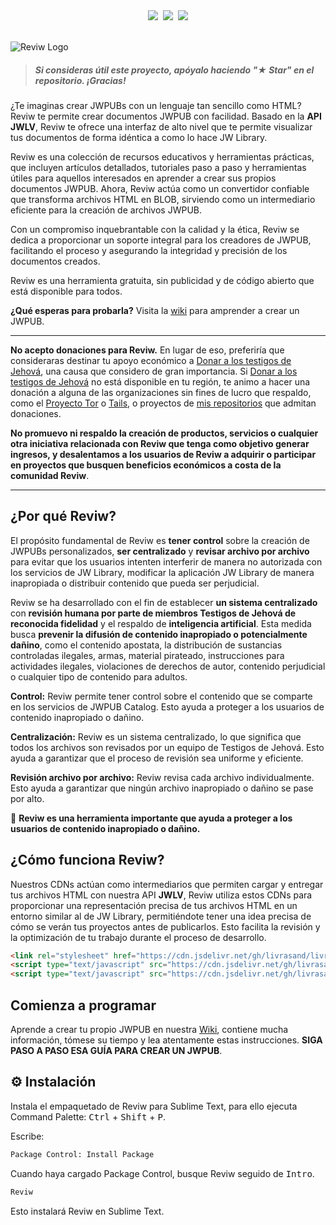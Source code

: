 <div align="center"><a href="README.md"><img src="https://custom-icon-badges.demolab.com/badge/Español-white.svg?logo=mexico-flag&"></a>&nbsp;&nbsp;<a href="README-en.md"><img src="https://custom-icon-badges.demolab.com/badge/English-white.svg?logo=usa-flag"></a>&nbsp;&nbsp;<a href="https://github.com/livrasand/Reviw/issues/61"><img src="https://custom-icon-badges.demolab.com/badge/Traducir_esta_página-white.svg?logo=external-link"></a></div>
<br>

![Reviw Logo](https://github.com/livrasand/Reviw/assets/104039397/3202a0b1-266c-4815-a4ba-35b470965e7a)
> ##### Si consideras útil este proyecto, apóyalo haciendo "★ Star" en el repositorio. ¡Gracias!

¿Te imaginas crear JWPUBs con un lenguaje tan sencillo como HTML? Reviw te permite crear documentos JWPUB con facilidad. Basado en la **API JWLV**, Reviw te ofrece una interfaz de alto nivel que te permite visualizar tus documentos de forma idéntica a como lo hace JW Library.

Reviw es una colección de recursos educativos y herramientas prácticas, que incluyen artículos detallados, tutoriales paso a paso y herramientas útiles para aquellos interesados en aprender a crear sus propios documentos JWPUB. Ahora, Reviw actúa como un convertidor confiable que transforma archivos HTML en BLOB, sirviendo como un intermediario eficiente para la creación de archivos JWPUB.

Con un compromiso inquebrantable con la calidad y la ética, Reviw se dedica a proporcionar un soporte integral para los creadores de JWPUB, facilitando el proceso y asegurando la integridad y precisión de los documentos creados.

Reviw es una herramienta gratuita, sin publicidad y de código abierto que está disponible para todos.

**¿Qué esperas para probarla?** Visita la [wiki](https://github.com/livrasand/Reviw/wiki) para amprender a crear un JWPUB.

---

**No acepto donaciones para Reviw.** En lugar de eso, preferiría que consideraras destinar tu apoyo económico a [Donar a los testigos de Jehová](https://donate.jw.org/), una causa que considero de gran importancia. Si [Donar a los testigos de Jehová](https://donate.jw.org/) no está disponible en tu región, te animo a hacer una donación a alguna de las organizaciones sin fines de lucro que respaldo, como el [Proyecto Tor](https://donate.torproject.org/) o [Tails](https://tails.net/), o proyectos de [mis repositorios](https://github.com/livrasand?tab=repositories) que admitan donaciones.

**No promuevo ni respaldo la creación de productos, servicios o cualquier otra iniciativa relacionada con Reviw que tenga como objetivo generar ingresos, y desalentamos a los usuarios de Reviw a adquirir o participar en proyectos que busquen beneficios económicos a costa de la comunidad Reviw**.

---

## ¿Por qué Reviw?
El propósito fundamental de Reviw es **tener control** sobre la creación de JWPUBs personalizados, **ser centralizado** y **revisar archivo por archivo** para evitar que los usuarios intenten interferir de manera no autorizada con los servicios de JW Library, modificar la aplicación JW Library de manera inapropiada o distribuir contenido que pueda ser perjudicial.

Reviw se ha desarrollado con el fin de establecer **un sistema centralizado** con **revisión humana por parte de miembros Testigos de Jehová de reconocida fidelidad** y el respaldo de **inteligencia artificial**. Esta medida busca **prevenir la difusión de contenido inapropiado o potencialmente dañino**, como el contenido apostata, la distribución de sustancias controladas ilegales, armas, material pirateado, instrucciones para actividades ilegales, violaciones de derechos de autor, contenido perjudicial o cualquier tipo de contenido para adultos.

**Control:** Reviw permite tener control sobre el contenido que se comparte en los servicios de JWPUB Catalog. Esto ayuda a proteger a los usuarios de contenido inapropiado o dañino.

**Centralización:** Reviw es un sistema centralizado, lo que significa que todos los archivos son revisados por un equipo de Testigos de Jehová. Esto ayuda a garantizar que el proceso de revisión sea uniforme y eficiente.

**Revisión archivo por archivo:** Reviw revisa cada archivo individualmente. Esto ayuda a garantizar que ningún archivo inapropiado o dañino se pase por alto.

🔐 **Reviw es una herramienta importante que ayuda a proteger a los usuarios de contenido inapropiado o dañino.**

## ¿Cómo funciona Reviw?
Nuestros CDNs actúan como intermediarios que permiten cargar y entregar tus archivos HTML con nuestra API **JWLV**, Reviw utiliza estos CDNs para proporcionar una representación precisa de tus archivos HTML en un entorno similar al de JW Library, permitiéndote tener una idea precisa de cómo se verán tus proyectos antes de publicarlos. Esto facilita la revisión y la optimización de tu trabajo durante el proceso de desarrollo.
```html
<link rel="stylesheet" href="https://cdn.jsdelivr.net/gh/livrasand/livrasand.github.io@main/JW-Library-Visualizer-API/4a57204c696272617279.css">
<script type="text/javascript" src="https://cdn.jsdelivr.net/gh/livrasand/livrasand.github.io@main/JW-Library-Visualizer-API/4a57204c696272617279.js"></script>
<script type="text/javascript" src="https://cdn.jsdelivr.net/gh/livrasand/livrasand.github.io@main/JW-Library-Visualizer-API/496d6167656e6573.js"></script>
```

## Comienza a programar
Aprende a crear tu propio JWPUB en nuestra [Wiki](https://github.com/livrasand/Reviw/wiki), contiene mucha información, tómese su tiempo y lea atentamente estas instrucciones. **SIGA PASO A PASO ESA GUÍA PARA CREAR UN JWPUB**.

## ⚙️ Instalación
Instala el empaquetado de Reviw para Sublime Text, para ello ejecuta Command Palette: <kbd>Ctrl</kbd> + <kbd>Shift</kbd> + <kbd>P</kbd>.

Escribe:
```html
Package Control: Install Package
```

Cuando haya cargado Package Control, busque Reviw seguido de <kbd>Intro</kbd>.
```html
Reviw
```

Esto instalará Reviw en Sublime Text.
